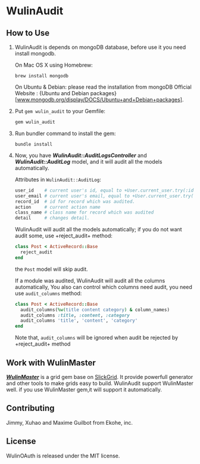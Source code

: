 # WulinAudit

## How to Use

1. WulinAudit is depends on mongoDB database, before use it you need install mongodb.

   On Mac OS X using Homebrew:

     ```shell
     brew install mongodb
     ```

   On Ubuntu & Debian:
   please read the installation from mongoDB Official Website : {Ubuntu and Debian packages}[www.mongodb.org/display/DOCS/Ubuntu+and+Debian+packages].

2. Put `gem wulin_audit` to your Gemfile:

    ```ruby
    gem wulin_audit
    ```

3. Run bundler command to install the gem:

    ```shell
    bundle install
    ```

4. Now, you have **_WulinAudit::AuditLogsController_** and **_WulinAudit::AuditLog_** model, and it will audit all the models automatically.

   Attributes in `WulinAudit::AuditLog`:

    ```ruby
    user_id    # current user's id, equal to +User.current_user.try(:id)+
    user_email # current user's email, equal to +User.current_user.try(:email)+
    record_id  # id for record which was audited.
    action     # current action name
    class_name # class name for record which was audited
    detail     # changes detail.
    ```

   WulinAudit will audit all the models automatically;
   if you do not want audit some, use +reject_audit+ method:

    ```ruby
    class Post < ActiveRecord::Base
      reject_audit
    end
    ```

   the `Post` model will skip audit.

   If a module was audited, WulinAudit will audit all the columns automatically,
   You also can control which columns need audit, you need use `audit_columns` method:

    ```ruby
    class Post < ActiveRecord::Base
      audit_columns(%w(title content category) & column_names)
      audit_columns :title, :content, :category
      audit_columns 'title', 'content', 'category'
    end
    ```

   Note that, `audit_columns` will be ignored when audit be rejected by +reject_audit+ method

## Work with WulinMaster

**_[WulinMaster](https://github.com/wulin/wulin_master)_** is a grid gem base on [SlickGrid](https://github.com/mleibman/SlickGrid).
It provide powerfull generator and other tools to make grids easy to build.
WulinAudit support WulinMaster well. if you use WulinMaster gem,it will support it automatically.

## Contributing

Jimmy, Xuhao and Maxime Guilbot from Ekohe, inc.

## License

WulinOAuth is released under the MIT license.
